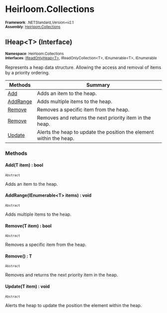 # Heirloom.Collections

<small>**Framework**: .NETStandard,Version=v2.1</small>  
<small>**Assembly**: [Heirloom.Collections](../Heirloom.Collections/Heirloom.Collections.md)</small>  

## IHeap\<T> (Interface)
<small>**Namespace**: Heirloom.Collections</sub></small>  
<small>**Interfaces**: [IReadOnlyHeap\<T>](Heirloom.Collections.IReadOnlyHeap[T].md), IReadOnlyCollection\<T>, IEnumerable\<T>, IEnumerable</small>  

Represents a heap data structure. Allowing the access and removal of items by a priority ordering.

| Methods                  | Summary                                                             |
|--------------------------|---------------------------------------------------------------------|
| [Add](#ADDBCD0F225)      | Adds an item to the heap.                                           |
| [AddRange](#ADD15375A3E) | Adds multiple items to the heap.                                    |
| [Remove](#REMF10744DE)   | Removes a specific item from the heap.                              |
| [Remove](#REMF10744DE)   | Removes and returns the next priority item in the heap.             |
| [Update](#UPDD1771A75)   | Alerts the heap to update the position the element within the heap. |

### Methods

#### <a name="ADD9453EEA5"></a>Add(T item) : bool
<small>`Abstract`</small>

Adds an item to the heap.


#### <a name="ADD964BA200"></a>AddRange(IEnumerable\<T> items) : void
<small>`Abstract`</small>

Adds multiple items to the heap.


#### <a name="REM291D149A"></a>Remove(T item) : bool
<small>`Abstract`</small>

Removes a specific item from the heap.


#### <a name="REMF63FEEE5"></a>Remove() : T
<small>`Abstract`</small>

Removes and returns the next priority item in the heap.

#### <a name="UPD9BB09A13"></a>Update(T item) : void
<small>`Abstract`</small>

Alerts the heap to update the position the element within the heap.


